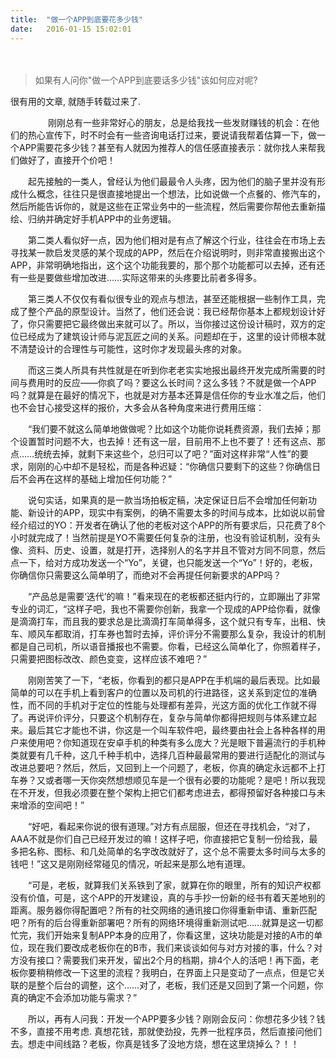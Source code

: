 ```yaml
---
title:  "做一个APP到底要花多少钱"
date:   2016-01-15 15:02:01
---
```

　　
>如果有人问你"做一个APP到底要话多少钱"该如何应对呢?


很有用的文章, 就随手转载过来了.

　　
　　刚刚总有一些非常好心的朋友，总是给我找一些发财赚钱的机会：在他们的热心宣传下，时不时会有一些咨询电话打过来，要说请我帮着估算一下，做一个APP需要花多少钱？甚至有人就因为推荐人的信任感直接表示：就你找人来帮我们做好了，直接开个价吧！

　　起先接触的一类人，曾经认为他们最最令人头疼，因为他们的脑子里并没有形成什么概念，往往只是很直接地提出一个想法，比如说做一个点餐的、修汽车的，然后所能告诉你的，就是这些在正常业务中的一些流程，然后需要你帮他去重新描绘、归纳并确定好手机APP中的业务逻辑。

　　第二类人看似好一点，因为他们相对是有点了解这个行业，往往会在市场上去寻找某一款启发灵感的某个现成的APP，然后在介绍说明时，则非常直接搬出这个APP，非常明确地指出，这个这个功能我要的，那个那个功能都可以去掉，还有还有一些是要做些增加改进……实际这带来的头疼要比前者多得多。

　　第三类人不仅仅有看似很专业的观点与想法，甚至还能根据一些制作工具，完成了整个产品的原型设计。当然了，他们还会说：我已经帮你基本上都规划设计好了，你只需要把它最终做出来就可以了。所以，当你接过这份设计稿时，双方的定位已经成为了建筑设计师与泥瓦匠之间的关系。问题却在于，这里的设计师根本就不清楚设计的合理性与可能性，这时你才发现最头疼的对象。

　　而这三类人所具有共性就是在听到你老老实实地报出最终开发完成所需要的时间与费用时的反应——你疯了吗？要这么长时间？这么多钱？不就是做一个APP吗？就算是在最好的情况下，也就是对方基本还算是信任你的专业水准之后，他们也不会甘心接受这样的报价，大多会从各种角度来进行费用压缩：

　　“我们要不就这么简单地做做呢？比如这个功能你说耗费资源，我们去掉；那个设置暂时问题不大，也去掉！还有这一层，目前用不上也不要了！还有这点、那点……统统去掉，就剩下来这些个，总归可以了吧？”面对这样非常“人性”的要求，刚刚的心中却不是轻松，而是各种迟疑：“你确信只要剩下的这些？你确信日后不会再在这样的基础上增加任何功能？”

　　说句实话，如果真的是一款当场拍板定稿，决定保证日后不会增加任何新功能、新设计的APP，现实中有案例，的确不需要太多的时间与成本，比如说以前曾经介绍过的YO：开发者在确认了他的老板对这个APP的所有要求后，只花费了8个小时就完成了！当然前提是YO不需要任何复杂的注册，也没有验证机制，没有头像、资料、历史、设置，就是打开，选择别人的名字并且不管对方同不同意，然后点一下，给对方成功发送一个“Yo”，关键，也只能发送一个“Yo”！好的，老板，你确信你只需要这么简单明了，而绝对不会再提任何新要求的APP吗？

　　“产品总是需要‘迭代’的嘛！”看来现在的老板都还挺内行的，立即蹦出了非常专业的词汇，“这样子吧，我也不需要你创新，我拿一个现成的APP给你看，就像是滴滴打车，而且我的要求总是比滴滴打车简单得多，这个就只有专车，出租、快车、顺风车都取消，打车券也暂时去掉，评价评分不需要那么复杂，我设计的机制都是自己司机，所以语音播报也不需要。你看，已经这么简单化了，你照着样子，只需要把图标改改、颜色变变，这样应该不难吧？”

　　刚刚苦笑了一下，“老板，你看到的都只是APP在手机端的最后表现。比如最简单的可以在手机上看到客户的位置以及司机的行进路径，这关系到定位的准确性，而不同的手机对于定位的性能与处理都有差异，光这方面的优化工作就不得了。再说评价评分，只要这个机制存在，复杂与简单你都得把规则与体系建立起来。最后其它才能也不讲，你这是一个叫车软件吧，最终要由社会上各种各样的用户来使用吧？你知道现在安卓手机的种类有多么庞大？光是眼下普遍流行的手机种类就要有几千种，这几千种手机中，选择几百种最最常用的要进行适配化的测试与改进总要吧？然后，然后，又回到上一个问题了，老板，你真的确定永远都不上打车券？又或者哪一天你突然想想顺见车是一个很有必要的功能呢？是吧！所以我现在不开发，但我必须要在整个架构上把它们都考虑进去，都得预留好各种接口与未来增添的空间吧！”

　　“好吧，看起来你说的很有道理。”对方有点屈服，但还在寻找机会，“对了，AAA不就是你们自己已经开发过的嘛！这样子吧，你直接把它复制一份给我，最多把名称、图标、和几处简单的名字改改就好了，这个总不需要太多时间与太多的钱吧！”这又是刚刚经常碰见的情况，听起来是那么地有道理。

　　“可是，老板，就算我们关系铁到了家，就算在你的眼里，所有的知识产权都没有价值，可是，这个APP的开发建设，真的与手抄一份新的经书有着天差地别的距离。服务器你得配置吧？所有的社交网络的通讯接口你得重新申请、重新匹配吧？所有的后台得重新部署吧？所有的网络环境得重新测试吧……就算是这一切都忙完，我们开始来复制APP本身的应用了，你看这里，这块功能是对接的A市的单位，现在我们要改成老板你在的B市，我们来谈谈如何与对方对接的事，什么？对方没有接口？需要我们来开发，留出2个月的档期，排4个人的活吧！再下面，老板你要稍稍修改一下这里的流程？我明白，在界面上只是变动了一点点，但是它关联的是整个后台的调整，这个……对了，老板，我们还是又回到了第一个问题，你真的确定不会添加功能与需求？”

　　所以，再有人问我：开发一个APP要多少钱？刚刚会反问：你想花多少钱？钱不多，直接不用考虑. 真想花钱，那就使劲投，先养一批程序员，然后直接问他们去。想走中间线路？老板，你真是钱多了没地方烧，想在这里烧掉么？！！